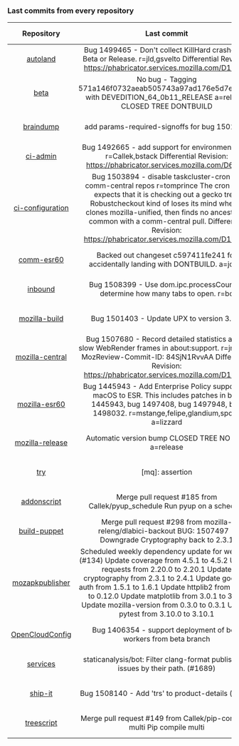 ###  Last commits from every repository
|      Repository      |                   Last commit               |    Deploy time       | 
|:--------------------:|:-------------------------------------------:|:--------------------:| 
|[autoland](https://github.com/Akhliskun/firefox-infra-changelog/blob/master/hg_files/autoland.md)|Bug 1499465 - Don't collect KillHard crashes on Beta or Release. r=jld,gsvelto  Differential Revision: https://phabricator.services.mozilla.com/D10968|2018-11-20 23:34:36|
|[beta](https://github.com/Akhliskun/firefox-infra-changelog/blob/master/hg_files/beta.md)|No bug - Tagging 571a146f0732aeab505743a97ad176e5d7e673dc with DEVEDITION_64_0b11_RELEASE a=release CLOSED TREE DONTBUILD|2018-11-20 17:25:33|
|[braindump](https://github.com/Akhliskun/firefox-infra-changelog/blob/master/hg_files/braindump.md)|add params-required-signoffs for bug 1501878|2018-11-12 21:19:42|
|[ci-admin](https://github.com/Akhliskun/firefox-infra-changelog/blob/master/hg_files/ci-admin.md)|Bug 1492665 - add support for environments.yml r=Callek,bstack  Differential Revision: https://phabricator.services.mozilla.com/D6932|2018-10-22 20:52:13|
|[ci-configuration](https://github.com/Akhliskun/firefox-infra-changelog/blob/master/hg_files/ci-configuration.md)|Bug 1503894 - disable taskcluster-cron for comm-central repos r=tomprince  The cron hook expects that it is checking out a gecko tree.  Robustcheckout kind of loses its mind when it clones mozilla-unified, then finds no ancestor in common with a comm-central pull.  Differential Revision: https://phabricator.services.mozilla.com/D10595|2018-11-01 20:52:02|
|[comm-esr60](https://github.com/Akhliskun/firefox-infra-changelog/blob/master/hg_files/comm-esr60.md)|Backed out changeset c597411fe241 for accidentally landing with DONTBUILD. a=jorgk|2018-11-20 14:47:36|
|[inbound](https://github.com/Akhliskun/firefox-infra-changelog/blob/master/hg_files/inbound.md)|Bug 1508399 - Use dom.ipc.processCount to determine how many tabs to open. r=bc|2018-11-20 01:24:20|
|[mozilla-build](https://github.com/Akhliskun/firefox-infra-changelog/blob/master/hg_files/mozilla-build.md)|Bug 1501403 - Update UPX to version 3.95.|2018-10-23 22:08:31|
|[mozilla-central](https://github.com/Akhliskun/firefox-infra-changelog/blob/master/hg_files/mozilla-central.md)|Bug 1507680 - Record detailed statistics about slow WebRender frames in about:support. r=jrmuizel  MozReview-Commit-ID: 84SjN1RvvAA  Differential Revision: https://phabricator.services.mozilla.com/D12372|2018-11-16 04:13:56|
|[mozilla-esr60](https://github.com/Akhliskun/firefox-infra-changelog/blob/master/hg_files/mozilla-esr60.md)|Bug 1445943 - Add Enterprise Policy support for macOS to ESR. This includes patches in bug 1445943, bug 1497408, bug 1497948, bug 1498032. r=mstange,felipe,glandium,spohl, a=lizzard|2018-11-20 09:48:00|
|[mozilla-release](https://github.com/Akhliskun/firefox-infra-changelog/blob/master/hg_files/mozilla-release.md)|Automatic version bump CLOSED TREE NO BUG a=release|2018-11-16 00:24:12|
|[try](https://github.com/Akhliskun/firefox-infra-changelog/blob/master/hg_files/try.md)|[mq]: assertion|2018-11-21 04:01:05|
|[addonscript](https://github.com/Akhliskun/firefox-infra-changelog/blob/master/git_files/addonscript.md)|Merge pull request #185 from Callek/pyup_schedule  Run pyup on a schedule|2018-11-20 18:45:45|
|[build-puppet](https://github.com/Akhliskun/firefox-infra-changelog/blob/master/git_files/build-puppet.md)|Merge pull request #298 from mozilla-releng/dlabici-backout  BUG: 1507497 - Downgrade Cryptography back to 2.3.1|2018-11-15 15:12:06|
|[mozapkpublisher](https://github.com/Akhliskun/firefox-infra-changelog/blob/master/git_files/mozapkpublisher.md)|Scheduled weekly dependency update for week 45 (#134)    Update coverage from 4.5.1 to 4.5.2    Update requests from 2.20.0 to 2.20.1    Update cryptography from 2.3.1 to 2.4.1    Update google-auth from 1.5.1 to 1.6.1    Update httplib2 from 0.11.3 to 0.12.0    Update matplotlib from 3.0.1 to 3.0.2    Update mozilla-version from 0.3.0 to 0.3.1    Update pytest from 3.10.0 to 3.10.1|2018-11-19 12:54:00|
|[OpenCloudConfig](https://github.com/Akhliskun/firefox-infra-changelog/blob/master/git_files/OpenCloudConfig.md)|Bug 1406354 - support deployment of beta workers from beta branch|2018-11-20 08:40:12|
|[services](https://github.com/Akhliskun/firefox-infra-changelog/blob/master/git_files/services.md)|staticanalysis/bot: Filter clang-format publishable issues by their path. (#1689)|2018-11-20 15:36:16|
|[ship-it](https://github.com/Akhliskun/firefox-infra-changelog/blob/master/git_files/ship-it.md)|Bug 1508140 - Add 'trs' to product-details (#243)|2018-11-19 02:14:35|
|[treescript](https://github.com/Akhliskun/firefox-infra-changelog/blob/master/git_files/treescript.md)|Merge pull request #149 from Callek/pip-compile-multi  Pip compile multi|2018-11-20 13:42:22|
